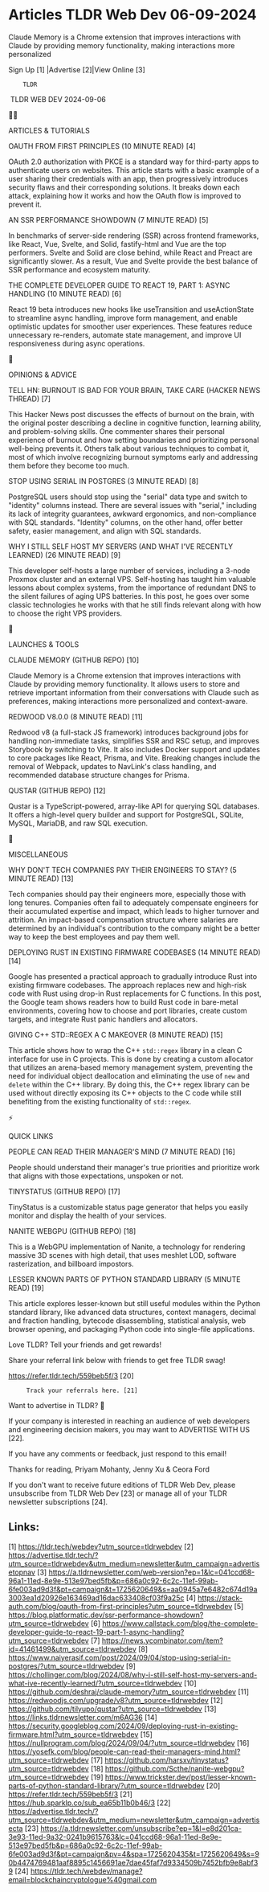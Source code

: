 # Articles TLDR Web Dev 06-09-2024

Claude Memory is a Chrome extension that improves interactions with
Claude by providing memory functionality, making interactions more
personalized  

 Sign Up [1] |Advertise [2]|View Online [3] 

		TLDR 

 TLDR WEB DEV 2024-09-06

🧑‍💻 

ARTICLES & TUTORIALS

 OAUTH FROM FIRST PRINCIPLES (10 MINUTE READ) [4] 

 OAuth 2.0 authorization with PKCE is a standard way for third-party
apps to authenticate users on websites. This article starts with a
basic example of a user sharing their credentials with an app, then
progressively introduces security flaws and their corresponding
solutions. It breaks down each attack, explaining how it works and how
the OAuth flow is improved to prevent it. 

 AN SSR PERFORMANCE SHOWDOWN (7 MINUTE READ) [5] 

 In benchmarks of server-side rendering (SSR) across frontend
frameworks, like React, Vue, Svelte, and Solid, fastify-html and Vue
are the top performers. Svelte and Solid are close behind, while React
and Preact are significantly slower. As a result, Vue and Svelte
provide the best balance of SSR performance and ecosystem maturity. 

 THE COMPLETE DEVELOPER GUIDE TO REACT 19, PART 1: ASYNC HANDLING (10
MINUTE READ) [6] 

 React 19 beta introduces new hooks like useTransition and
useActionState to streamline async handling, improve form management,
and enable optimistic updates for smoother user experiences. These
features reduce unnecessary re-renders, automate state management, and
improve UI responsiveness during async operations. 

🧠 

OPINIONS & ADVICE

 TELL HN: BURNOUT IS BAD FOR YOUR BRAIN, TAKE CARE (HACKER NEWS
THREAD) [7] 

 This Hacker News post discusses the effects of burnout on the brain,
with the original poster describing a decline in cognitive function,
learning ability, and problem-solving skills. One commenter shares
their personal experience of burnout and how setting boundaries and
prioritizing personal well-being prevents it. Others talk about
various techniques to combat it, most of which involve recognizing
burnout symptoms early and addressing them before they become too
much. 

 STOP USING SERIAL IN POSTGRES (3 MINUTE READ) [8] 

 PostgreSQL users should stop using the "serial" data type and switch
to "identity" columns instead. There are several issues with "serial,"
including its lack of integrity guarantees, awkward ergonomics, and
non-compliance with SQL standards. "Identity" columns, on the other
hand, offer better safety, easier management, and align with SQL
standards. 

 WHY I STILL SELF HOST MY SERVERS (AND WHAT I'VE RECENTLY LEARNED) (26
MINUTE READ) [9] 

 This developer self-hosts a large number of services, including a
3-node Proxmox cluster and an external VPS. Self-hosting has taught
him valuable lessons about complex systems, from the importance of
redundant DNS to the silent failures of aging UPS batteries. In this
post, he goes over some classic technologies he works with that he
still finds relevant along with how to choose the right VPS providers.


🚀 

LAUNCHES & TOOLS

 CLAUDE MEMORY (GITHUB REPO) [10] 

 Claude Memory is a Chrome extension that improves interactions with
Claude by providing memory functionality. It allows users to store and
retrieve important information from their conversations with Claude
such as preferences, making interactions more personalized and
context-aware. 

 REDWOOD V8.0.0 (8 MINUTE READ) [11] 

 Redwood v8 (a full-stack JS framework) introduces background jobs for
handling non-immediate tasks, simplifies SSR and RSC setup, and
improves Storybook by switching to Vite. It also includes Docker
support and updates to core packages like React, Prisma, and Vite.
Breaking changes include the removal of Webpack, updates to NavLink's
class handling, and recommended database structure changes for Prisma.


 QUSTAR (GITHUB REPO) [12] 

 Qustar is a TypeScript-powered, array-like API for querying SQL
databases. It offers a high-level query builder and support for
PostgreSQL, SQLite, MySQL, MariaDB, and raw SQL execution. 

🎁 

MISCELLANEOUS

 WHY DON'T TECH COMPANIES PAY THEIR ENGINEERS TO STAY? (5 MINUTE READ)
[13] 

 Tech companies should pay their engineers more, especially those with
long tenures. Companies often fail to adequately compensate engineers
for their accumulated expertise and impact, which leads to higher
turnover and attrition. An impact-based compensation structure where
salaries are determined by an individual's contribution to the company
might be a better way to keep the best employees and pay them well. 

 DEPLOYING RUST IN EXISTING FIRMWARE CODEBASES (14 MINUTE READ) [14] 

 Google has presented a practical approach to gradually introduce Rust
into existing firmware codebases. The approach replaces new and
high-risk code with Rust using drop-in Rust replacements for C
functions. In this post, the Google team shows readers how to build
Rust code in bare-metal environments, covering how to choose and port
libraries, create custom targets, and integrate Rust panic handlers
and allocators. 

 GIVING C++ STD::REGEX A C MAKEOVER (8 MINUTE READ) [15] 

 This article shows how to wrap the C++ `std::regex` library in a
clean C interface for use in C projects. This is done by creating a
custom allocator that utilizes an arena-based memory management
system, preventing the need for individual object deallocation and
eliminating the use of `new` and `delete` within the C++ library. By
doing this, the C++ regex library can be used without directly
exposing its C++ objects to the C code while still benefiting from the
existing functionality of `std::regex`. 

⚡ 

QUICK LINKS

 PEOPLE CAN READ THEIR MANAGER'S MIND (7 MINUTE READ) [16] 

 People should understand their manager's true priorities and
prioritize work that aligns with those expectations, unspoken or not. 

 TINYSTATUS (GITHUB REPO) [17] 

 TinyStatus is a customizable status page generator that helps you
easily monitor and display the health of your services. 

 NANITE WEBGPU (GITHUB REPO) [18] 

 This is a WebGPU implementation of Nanite, a technology for rendering
massive 3D scenes with high detail, that uses meshlet LOD, software
rasterization, and billboard impostors. 

 LESSER KNOWN PARTS OF PYTHON STANDARD LIBRARY (5 MINUTE READ) [19] 

 This article explores lesser-known but still useful modules within
the Python standard library, like advanced data structures, context
managers, decimal and fraction handling, bytecode disassembling,
statistical analysis, web browser opening, and packaging Python code
into single-file applications. 

Love TLDR? Tell your friends and get rewards!

 Share your referral link below with friends to get free TLDR swag! 

 https://refer.tldr.tech/559beb5f/3 [20] 

		 Track your referrals here. [21] 

Want to advertise in TLDR? 📰

 If your company is interested in reaching an audience of web
developers and engineering decision makers, you may want to ADVERTISE
WITH US [22]. 

 If you have any comments or feedback, just respond to this email! 

Thanks for reading, 
Priyam Mohanty, Jenny Xu & Ceora Ford 

If you don't want to receive future editions of TLDR Web Dev, please
unsubscribe from TLDR Web Dev [23] or manage all of your TLDR
newsletter subscriptions [24]. 

 

Links:
------
[1] https://tldr.tech/webdev?utm_source=tldrwebdev
[2] https://advertise.tldr.tech/?utm_source=tldrwebdev&utm_medium=newsletter&utm_campaign=advertisetopnav
[3] https://a.tldrnewsletter.com/web-version?ep=1&lc=041ccd68-96a1-11ed-8e9e-513e97bed5fb&p=686a0c92-6c2c-11ef-99ab-6fe003ad9d3f&pt=campaign&t=1725620649&s=aa0945a7e6482c674d19a3003ea1d20926e163469ad16dac633408cf03f9a25c
[4] https://stack-auth.com/blog/oauth-from-first-principles?utm_source=tldrwebdev
[5] https://blog.platformatic.dev/ssr-performance-showdown?utm_source=tldrwebdev
[6] https://www.callstack.com/blog/the-complete-developer-guide-to-react-19-part-1-async-handling?utm_source=tldrwebdev
[7] https://news.ycombinator.com/item?id=41461499&utm_source=tldrwebdev
[8] https://www.naiyerasif.com/post/2024/09/04/stop-using-serial-in-postgres/?utm_source=tldrwebdev
[9] https://chollinger.com/blog/2024/08/why-i-still-self-host-my-servers-and-what-ive-recently-learned/?utm_source=tldrwebdev
[10] https://github.com/deshraj/claude-memory?utm_source=tldrwebdev
[11] https://redwoodjs.com/upgrade/v8?utm_source=tldrwebdev
[12] https://github.com/tilyupo/qustar?utm_source=tldrwebdev
[13] https://links.tldrnewsletter.com/m6AG36
[14] https://security.googleblog.com/2024/09/deploying-rust-in-existing-firmware.html?utm_source=tldrwebdev
[15] https://nullprogram.com/blog/2024/09/04/?utm_source=tldrwebdev
[16] https://yosefk.com/blog/people-can-read-their-managers-mind.html?utm_source=tldrwebdev
[17] https://github.com/harsxv/tinystatus?utm_source=tldrwebdev
[18] https://github.com/Scthe/nanite-webgpu?utm_source=tldrwebdev
[19] https://www.trickster.dev/post/lesser-known-parts-of-python-standard-library/?utm_source=tldrwebdev
[20] https://refer.tldr.tech/559beb5f/3
[21] https://hub.sparklp.co/sub_ea65b11b0b46/3
[22] https://advertise.tldr.tech/?utm_source=tldrwebdev&utm_medium=newsletter&utm_campaign=advertisecta
[23] https://a.tldrnewsletter.com/unsubscribe?ep=1&l=e8d201ca-3e93-11ed-9a32-0241b9615763&lc=041ccd68-96a1-11ed-8e9e-513e97bed5fb&p=686a0c92-6c2c-11ef-99ab-6fe003ad9d3f&pt=campaign&pv=4&spa=1725620435&t=1725620649&s=90b4474769481aaf8895c1456691ae7dae45faf7d9334509b7452bfb9e8abf39
[24] https://tldr.tech/webdev/manage?email=blockchaincryptologue%40gmail.com